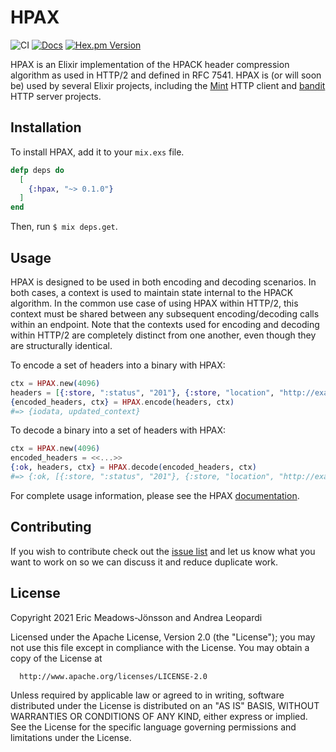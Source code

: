 # HPAX

![CI](https://github.com/elixir-mint/hpax/actions/workflows/main.yml/badge.svg)
[![Docs](https://img.shields.io/badge/api-docs-green.svg?style=flat)](https://hexdocs.pm/hpax)
[![Hex.pm Version](http://img.shields.io/hexpm/v/hpax.svg?style=flat)](https://hex.pm/packages/hpax)

HPAX is an Elixir implementation of the HPACK header compression algorithm as used in HTTP/2 and
defined in RFC 7541. HPAX is (or will soon be) used by several Elixir projects, including the
[Mint](https://github.com/elixir-mint/mint) HTTP client and
[bandit](https://github.com/mtrudel/bandit) HTTP server projects.

## Installation

To install HPAX, add it to your `mix.exs` file.

```elixir
defp deps do
  [
    {:hpax, "~> 0.1.0"}
  ]
end
```

Then, run `$ mix deps.get`.

## Usage

HPAX is designed to be used in both encoding and decoding scenarios. In both cases, a context is
used to maintain state internal to the HPACK algorithm. In the common use case of using HPAX
within HTTP/2, this context must be shared between any subsequent encoding/decoding calls within
an endpoint. Note that the contexts used for encoding and decoding within HTTP/2 are completely
distinct from one another, even though they are structurally identical.

To encode a set of headers into a binary with HPAX:

```elixir
ctx = HPAX.new(4096)
headers = [{:store, ":status", "201"}, {:store, "location", "http://example.com"}]
{encoded_headers, ctx} = HPAX.encode(headers, ctx)
#=> {iodata, updated_context}
```

To decode a binary into a set of headers with HPAX:

```elixir
ctx = HPAX.new(4096)
encoded_headers = <<...>>
{:ok, headers, ctx} = HPAX.decode(encoded_headers, ctx)
#=> {:ok, [{:store, ":status", "201"}, {:store, "location", "http://example.com"}], updated_context}
```

For complete usage information, please see the HPAX [documentation](https://hex.pm/packages/hpax).

## Contributing

If you wish to contribute check out the [issue list](https://github.com/elixir-mint/hpax/issues) and let us know what you want to work on so we can discuss it and reduce duplicate work.

## License

Copyright 2021 Eric Meadows-Jönsson and Andrea Leopardi

  Licensed under the Apache License, Version 2.0 (the "License");
  you may not use this file except in compliance with the License.
  You may obtain a copy of the License at

      http://www.apache.org/licenses/LICENSE-2.0

  Unless required by applicable law or agreed to in writing, software
  distributed under the License is distributed on an "AS IS" BASIS,
  WITHOUT WARRANTIES OR CONDITIONS OF ANY KIND, either express or implied.
  See the License for the specific language governing permissions and
  limitations under the License.
